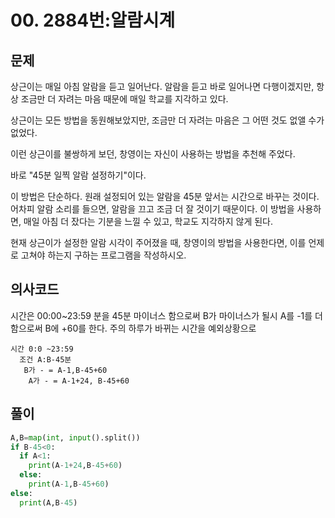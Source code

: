 # 00. 2884번:알람시계
## 문제
상근이는 매일 아침 알람을 듣고 일어난다. 알람을 듣고 바로 일어나면 다행이겠지만, 항상 조금만 더 자려는 마음 때문에 매일 학교를 지각하고 있다.

상근이는 모든 방법을 동원해보았지만, 조금만 더 자려는 마음은 그 어떤 것도 없앨 수가 없었다.

이런 상근이를 불쌍하게 보던, 창영이는 자신이 사용하는 방법을 추천해 주었다.

바로 "45분 일찍 알람 설정하기"이다.

이 방법은 단순하다. 원래 설정되어 있는 알람을 45분 앞서는 시간으로 바꾸는 것이다. 어차피 알람 소리를 들으면, 알람을 끄고 조금 더 잘 것이기 때문이다. 이 방법을 사용하면, 매일 아침 더 잤다는 기분을 느낄 수 있고, 학교도 지각하지 않게 된다.

현재 상근이가 설정한 알람 시각이 주어졌을 때, 창영이의 방법을 사용한다면, 이를 언제로 고쳐야 하는지 구하는 프로그램을 작성하시오.
## 의사코드
시간은 00:00~23:59
 분을 45분 마이너스 함으로써 B가 마이너스가 될시 A를 -1를 더함으로써 B에 +60를 한다.
  주의 하루가 바뀌는 시간을 예외상황으로 
 

```
시간 0:0 ~23:59
  조건 A:B-45분
   B가 - = A-1,B-45+60
    A가 - = A-1+24, B-45+60
```

## 풀이
```python
A,B=map(int, input().split())
if B-45<0:
  if A<1:
    print(A-1+24,B-45+60)
  else:
    print(A-1,B-45+60)
else:
  print(A,B-45)
```
